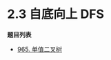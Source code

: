 # 2.3 自底向上 DFS

**题目列表**

- [965. 单值二叉树](https://leetcode.cn/problems/univalued-binary-tree/description/)
